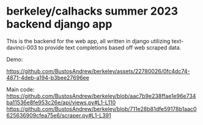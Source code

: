 # berkeley/calhacks summer 2023 backend django app
This is the backend for the web app, all written in django utilizing text-davinci-003 to provide text completions based off web scraped data.

Demo:

https://github.com/BustosAndrew/berkeley/assets/22780026/0fc4dc74-4871-4deb-a194-b3bee27696ee

Main code:
https://github.com/BustosAndrew/berkeley/blob/aac7b9e238ffae1e96e734ba11536e8fe953c26e/api/views.py#L1-L110
https://github.com/BustosAndrew/berkeley/blob/711e28b81dfe59178b1aac0625636909cfea75e6/scraper.py#L1-L391
